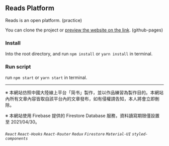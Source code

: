## Reads Platform

Reads is an open platform. (practice)

You can clone the project or [preview the website on the link](https://adrianwangdev.github.io/reads-platform/). (github-pages)


### Install

Into the root directory, and run `npm install` or `yarn install` in terminal.


### Run script

run `npm start` or `yarn start` in terminal.

---

※ 本網站仿照中國大陸線上平台「简书」製作，並以作品練習為製作目的。本網站內所有文章內容皆取自該平台內的文章發布，如有侵權請告知，本人將會立即刪除。

※ 本網站使用 Firebase 提供的 Firestore Database 服務，資料讀寫期限僅設置至 2021/04/30。

###### `React` `React-Hooks` `React-Router` `Redux` `Firestore` `Material-UI` `styled-components`
